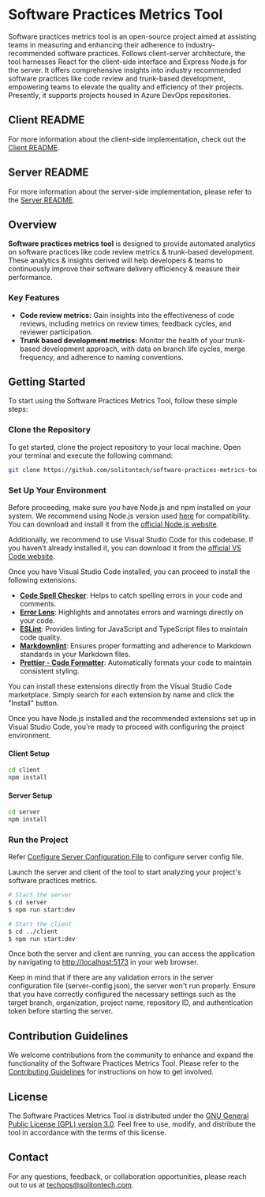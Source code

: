 # Software Practices Metrics Tool

Software practices metrics tool is an open-source project aimed at assisting
teams in measuring and enhancing their adherence to industry-recommended software
practices. Follows client-server architecture, the tool harnesses React for the
client-side interface and Express Node.js for the server. It offers comprehensive
insights into industry recommended software practices like code review and
trunk-based development, empowering teams to elevate the quality and efficiency
of their projects. Presently, it supports projects housed in Azure DevOps repositories.

## Client README

For more information about the client-side implementation, check out the
[Client README](./client/README.md).

## Server README

For more information about the server-side implementation, please refer to the
[Server README](./server/README.md).

## Overview

**Software practices metrics tool** is designed to provide automated analytics
on software practices like code review metrics & trunk-based development. These
analytics & insights derived will help developers & teams to continuously
improve their software delivery efficiency & measure their performance.

### Key Features

- **Code review metrics:** Gain insights into the effectiveness of code reviews,
  including metrics on review times, feedback cycles, and reviewer participation.
- **Trunk based development metrics:** Monitor the health of your trunk-based
  development approach, with data on branch life cycles, merge frequency, and
  adherence to naming conventions.

## Getting Started

To start using the Software Practices Metrics Tool, follow these simple steps:

### Clone the Repository

To get started, clone the project repository to your local machine. Open your terminal
and execute the following command:

```bash
git clone https://github.com/solitontech/software-practices-metrics-tool.git
```

### Set Up Your Environment

Before proceeding, make sure you have Node.js and npm installed on your system.
We recommend using Node.js version used [here](./server/.nvmrc) for compatibility.
You can download and install it from the [official Node.js website](https://nodejs.org/).

Additionally, we recommend to use Visual Studio Code for this codebase. If you
haven't already installed it, you can download it from the [official VS Code website](https://code.visualstudio.com/).

Once you have Visual Studio Code installed, you can proceed to install the
following extensions:

- **[Code Spell Checker](https://marketplace.visualstudio.com/items?itemName=streetsidesoftware.code-spell-checker)**:
  Helps to catch spelling errors in your code and comments.
- **[Error Lens](https://marketplace.visualstudio.com/items?itemName=usernamehw.errorlens)**:
  Highlights and annotates errors and warnings directly on your code.
- **[ESLint](https://marketplace.visualstudio.com/items?itemName=dbaeumer.vscode-eslint)**:
  Provides linting for JavaScript and TypeScript files to maintain code quality.
- **[Markdownlint](https://marketplace.visualstudio.com/items?itemName=DavidAnson.vscode-markdownlint)**:
  Ensures proper formatting and adherence to Markdown standards in your Markdown
  files.
- **[Prettier - Code Formatter](https://marketplace.visualstudio.com/items?itemName=esbenp.prettier-vscode)**:
  Automatically formats your code to maintain consistent styling.

You can install these extensions directly from the Visual Studio Code marketplace.
Simply search for each extension by name and click the "Install" button.

Once you have Node.js installed and the recommended extensions set up in Visual
Studio Code, you're ready to proceed with configuring the project environment.

#### Client Setup

```bash
cd client
npm install
```

#### Server Setup

```bash
cd server
npm install
```

### Run the Project

Refer [Configure Server Configuration File](./server/README.md/#configure-server-configuration-file)
to configure server config file.

Launch the server and client of the tool to start analyzing your project's
software practices metrics.

```bash
# Start the server
$ cd server
$ npm run start:dev

# Start the client
$ cd ../client
$ npm run start:dev
```

Once both the server and client are running, you can access the application
by navigating to <http://localhost:5173> in your web browser.

Keep in mind that if there are any validation errors in the server configuration
file (server-config.json), the server won't run properly. Ensure that you have correctly
configured the necessary settings such as the target branch, organization,
project name, repository ID, and authentication token before starting the server.

## Contribution Guidelines

We welcome contributions from the community to enhance and expand the functionality
of the Software Practices Metrics Tool. Please refer to the [Contributing Guidelines](CONTRIBUTING.md)
for instructions on how to get involved.

## License

The Software Practices Metrics Tool is distributed under the
[GNU General Public License (GPL) version 3.0](LICENSE). Feel free to use, modify,
and distribute the tool in accordance with the terms of this license.

## Contact

For any questions, feedback, or collaboration opportunities, please reach out to
us at <techops@solitontech.com>.
